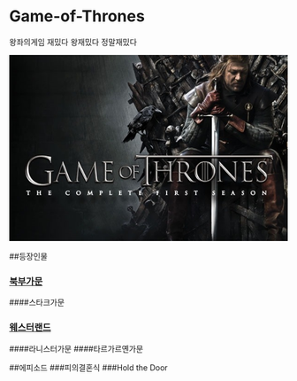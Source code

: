 # Game-of-Thrones
왕좌의게임 재밌다 왕재밌다
정말재밌다


![](https://raw.githubusercontent.com/GeekInTheClass/Game-of-Thrones/master/game_of_throme.jpg)



##등장인물
### <a href = "./Doctors.md/"> 북부가문 </a>
####스타크가문
### <a href = "./Companions.md/"> 웨스터랜드 </a>
####라니스터가문
####타르가르옌가문

##에피소드
###피의결혼식
###Hold the Door